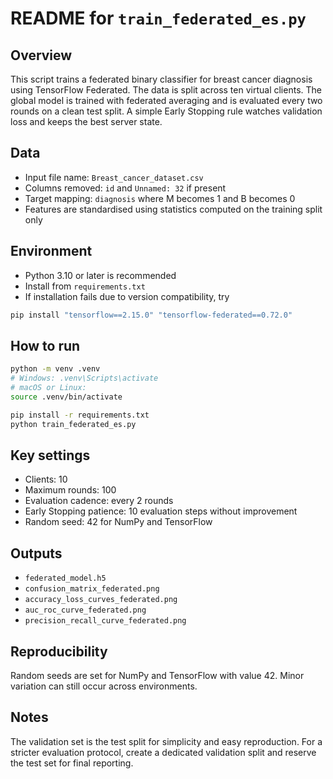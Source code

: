 # README for `train_federated_es.py`

## Overview
This script trains a federated binary classifier for breast cancer diagnosis using TensorFlow Federated. The data is split across ten virtual clients. The global model is trained with federated averaging and is evaluated every two rounds on a clean test split. A simple Early Stopping rule watches validation loss and keeps the best server state.

## Data
* Input file name: `Breast_cancer_dataset.csv`
* Columns removed: `id` and `Unnamed: 32` if present
* Target mapping: `diagnosis` where M becomes 1 and B becomes 0
* Features are standardised using statistics computed on the training split only

## Environment
* Python 3.10 or later is recommended
* Install from `requirements.txt`
* If installation fails due to version compatibility, try

```bash
pip install "tensorflow==2.15.0" "tensorflow-federated==0.72.0"
```

## How to run
```bash
python -m venv .venv
# Windows: .venv\Scripts\activate
# macOS or Linux:
source .venv/bin/activate

pip install -r requirements.txt
python train_federated_es.py
```

## Key settings
* Clients: 10
* Maximum rounds: 100
* Evaluation cadence: every 2 rounds
* Early Stopping patience: 10 evaluation steps without improvement
* Random seed: 42 for NumPy and TensorFlow

## Outputs
* `federated_model.h5`
* `confusion_matrix_federated.png`
* `accuracy_loss_curves_federated.png`
* `auc_roc_curve_federated.png`
* `precision_recall_curve_federated.png`

## Reproducibility
Random seeds are set for NumPy and TensorFlow with value 42. Minor variation can still occur across environments.

## Notes
The validation set is the test split for simplicity and easy reproduction. For a stricter evaluation protocol, create a dedicated validation split and reserve the test set for final reporting.
